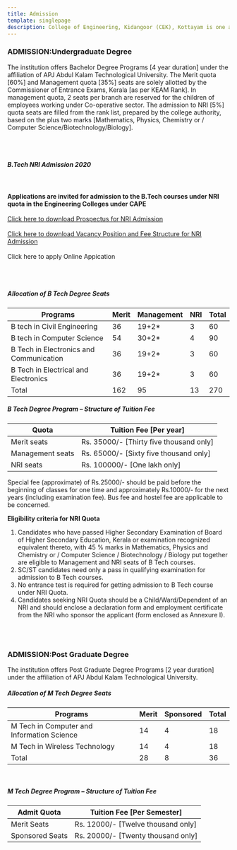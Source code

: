```yaml
---
title: Admission
template: singlepage
description: College of Engineering, Kidangoor (CEK), Kottayam is one among the premier institutions in the state. The college is governed by the Co-operative Academy of Professional Education established by the Government of Kerala. The admissions are based on the rank obtained by the students in the State Entrance examinations and functioning of the college is according to the rules and regulations formulated by the Government of Kerala.
---
```


<h3>ADMISSION:Undergraduate Degree</h3>

The institution offers Bachelor Degree Programs [4 year duration] under the affiliation of APJ Abdul Kalam Technological University. The Merit quota [60%] and Management quota [35%] seats are solely allotted by the Commissioner of Entrance Exams, Kerala [as per KEAM Rank]. In management quota, 2 seats per branch are reserved for the children of employees working under Co-operative sector. The admission to NRI [5%] quota seats are filled from the rank list, prepared by the college authority, based on the plus two marks [Mathematics, Physics, Chemistry or / Computer Science/Biotechnology/Biology].

<br>
<br>
<h5>B.Tech NRI Admission 2020 </h5>
<br>

**Applications are invited for admission to the B.Tech courses under NRI quota in the Engineering Colleges under CAPE**<br><br>
 [Click here to download Prospectus for NRI Admission](B.Tech_NRI_Prospectus_2020-21.pdf)<br><br>
 [Click here to download Vacancy Position and Fee Structure for NRI Admission](NRI_2020-21_Vacancy_Position_Fee_Structure.pdf)<br><br>
 Click here to apply Online Appication
 
<br>
<br>
<h5>Allocation of B Tech Degree Seats</h5>

| Programs | Merit | Management | NRI | Total |
|-----------------------------------------|-------|------------|-----|-------|
| B tech in Civil Engineering | 36 | 19+2* | 3 | 60 |
| B tech in Computer Science | 54 | 30+2* | 4 | 90 |
| B Tech in Electronics and Communication | 36 | 19+2* | 3 | 60 |
| B Tech in Electrical and Electronics | 36 | 19+2* | 3 | 60 |
| Total | 162 | 95 | 13 | 270 |

<h5>B Tech Degree Program – Structure of Tuition Fee</h5>

| Quota | Tuition Fee [Per year] |
|------------------|-----------------------------------------|
| Merit seats | Rs. 35000/- [Thirty five thousand only] |
| Management seats | Rs. 65000/- [Sixty five thousand only] |
| NRI seats | Rs. 100000/- [One lakh only] |

 Special fee (approximate) of Rs.25000/- should be paid before the beginning of classes for one time and approximately Rs.10000/- for the next years (including examination fee). Bus fee and hostel fee are applicable to be concerned.

 **Eligibility criteria for NRI Quota**

 <ol>
  <li>Candidates who have passed Higher Secondary Examination of Board of Higher Secondary Education, Kerala or examination recognized equivalent thereto, with 45 % marks in Mathematics, Physics and Chemistry or / Computer Science / Biotechnology / Biology put together are eligible to Management and NRI seats of B Tech courses.</li>
  <li>SC/ST candidates need only a pass in qualifying examination for admission to B Tech courses.</li>
  <li>No entrance test is required for getting admission to B Tech course under NRI Quota.</li>
  <li>Candidates seeking NRI Quota should be a Child/Ward/Dependent of an NRI and should enclose a declaration form and employment certificate from the NRI who sponsor the applicant (form enclosed as Annexure I).</li>
</ol>

<br>
<br>

<h3>ADMISSION:Post Graduate Degree</h3>

The institution offers Post Graduate Degree Programs [2 year duration] under the affiliation of APJ Abdul Kalam Technological University.

<h5>Allocation of M Tech Degree Seats</h5>

| Programs | Merit | Sponsored | Total |
|--------------------------------------------|-------|-----------|-------|
| M Tech in Computer and Information Science | 14 | 4 | 18 |
| M Tech in Wireless Technology | 14 | 4 | 18 |
| Total | 28 | 8 | 36 |

<br>

<h5>M Tech Degree Program – Structure of Tuition Fee</h5>



| Admit Quota | Tuition Fee [Per Semester] |
|-----------------|------------------------------------|
| Merit Seats | Rs. 12000/- [Twelve thousand only] |
| Sponsored Seats | Rs. 20000/- [Twenty thousand only] |
